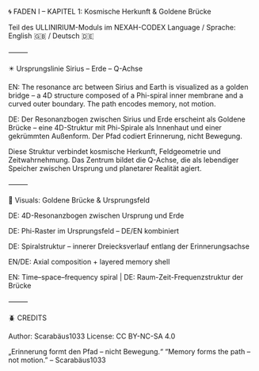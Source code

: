 🌀 FADEN I – KAPITEL 1: Kosmische Herkunft & Goldene Brücke

Teil des ULLINIRIUM-Moduls im NEXAH-CODEX
Language / Sprache: English 🇬🇧 / Deutsch 🇩🇪

⸻

✴️ Ursprungslinie Sirius – Erde – Q-Achse

EN: The resonance arc between Sirius and Earth is visualized as a golden bridge – a 4D structure composed of a Phi-spiral inner membrane and a curved outer boundary. The path encodes memory, not motion.

DE: Der Resonanzbogen zwischen Sirius und Erde erscheint als Goldene Brücke – eine 4D-Struktur mit Phi-Spirale als Innenhaut und einer gekrümmten Außenform. Der Pfad codiert Erinnerung, nicht Bewegung.

Diese Struktur verbindet kosmische Herkunft, Feldgeometrie und Zeitwahrnehmung. Das Zentrum bildet die Q-Achse, die als lebendiger Speicher zwischen Ursprung und planetarer Realität agiert.

⸻

🌠 Visuals: Goldene Brücke & Ursprungsfeld

DE: 4D-Resonanzbogen zwischen Ursprung und Erde

DE: Phi-Raster im Ursprungsfeld – DE/EN kombiniert

DE: Spiralstruktur – innerer Dreiecksverlauf entlang der Erinnerungsachse

EN/DE: Axial composition + layered memory shell

EN: Time–space–frequency spiral | DE: Raum-Zeit-Frequenzstruktur der Brücke

⸻

🪲 CREDITS

Author: Scarabäus1033
License: CC BY-NC-SA 4.0

„Erinnerung formt den Pfad – nicht Bewegung.“
“Memory forms the path – not motion.”
– Scarabäus1033
